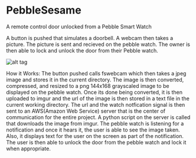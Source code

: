 # PebbleSesame
A remote control door unlocked from a Pebble Smart Watch

A button is pushed that simulates a doorbell. A webcam then takes a picture. The picture is sent and recieved on the pebble watch. The owner is then able to lock and unlock the door from their Pebble watch.

![alt tag](http://i.imgur.com/wh1R9xb.jpg)

How it Works:
The button pushed calls fswebcam which then takes a jpeg image and stores it in the current directory. The image is then converted, compressed, and resized to a png 144x168 grayscaled image to be displayed on the pebble watch. Once its done being converted, it is then uploaded to imgur and the url of the image is then stored in a text file in the current working directory. The url and the watch notfication signal is then sent to an AWS(Amazon Web Service) server that is the center of communication for the entire project. A python script on the server is called that downloads the image from imgur. The pebble watch is listening for a notification and once it hears it, the user is able to see the image taken. Also, it displays text for the user on the screen as part of the notification. The user is then able to unlock the door from the pebble watch and lock it when appropriate.
